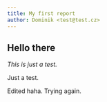 ```yaml
---
title: My first report
author: Dominik <test@test.cz>
---
```


## Hello there

*This is just a test.*

Just a test.

Edited haha. Trying again.
